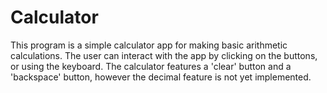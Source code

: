 # Calculator

This program is a simple calculator app for making basic arithmetic calculations. The user can interact with the app by clicking on the buttons, or using the keyboard. The calculator features a 'clear' button and a 'backspace' button, however the decimal feature is not yet implemented.
